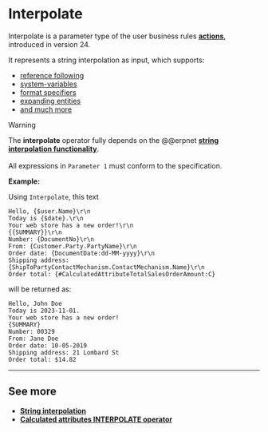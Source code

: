 # Interpolate

Interpolate is a parameter type of the user business rules **[actions](../action-types/index.md)**, introduced in version 24.

It represents a string interpolation as input, which supports:
- [reference following](../../string-interpolation/expression-types/data-member.md)
- [system-variables](../../string-interpolation/system-variables.md)
- [format specifiers](../../string-interpolation/format-specifiers.md)
- [expanding entities](../../string-interpolation/expression-types/entity.md)
- [and much more](../../string-interpolation/index.md)

> [!WARNING]
> 
> The **interpolate** operator fully depends on the @@erpnet **[string interpolation functionality](../../string-interpolation/index.md)**. <br/> <br/>
> All expressions in `Parameter 1` must conform to the specification.

**Example:**

Using `Interpolate`, this text

```
Hello, {$user.Name}\r\n
Today is {$date}.\r\n
Your web store has a new order!\r\n
{{SUMMARY}}\r\n
Number: {DocumentNo}\r\n
From: {Customer.Party.PartyName}\r\n
Order date: {DocumentDate:dd-MM-yyyy}\r\n
Shipping address:{ShipToPartyContactMechanism.ContactMechanism.Name}\r\n
Order total: {#CalculatedAttributeTotalSalesOrderAmount:C}
```
 
will be returned as:

```
Hello, John Doe
Today is 2023-11-01.
Your web store has a new order!
{SUMMARY}
Number: 00329
From: Jane Doe
Order date: 10-05-2019
Shipping address: 21 Lombard St
Order total: $14.82
```

-------------
## See more

- **[String interpolation](../../string-interpolation/index.md)**
- **[Calculated attributes INTERPOLATE operator](../../calculated-attributes/operators/interpolate.md)**